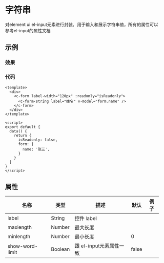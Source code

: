 # 字符串  
对element ui el-input元素进行封装，用于输入和展示字符串值，所有的属性可以参考el-input的属性文档

## 示例  

### 效果
<Demo>
  <StringDemo />
</Demo>

### 代码  
```vue
<template>
  <div>
    <c-form label-width="120px" :readonly="isReadonly"> 
      <c-form-string label="姓名" v-model="form.name" />
    </c-form>
  </div>
</template>

<script>
export default {
  data() {
    return {
      isReadonly: false,
      form: {
        name: '张三',
      }
    }
  }
}
</script>

```

## 属性  
| 名称 | 类型 | 描述 | 默认 |  例子 |  
| ---- | ---- | ---- | ---- | ---- |
| label | String | 控件 label |  | |  
| maxlength | Number | 最大长度 |  | |  
| minlength | Number | 最小长度 | 0 | | 
| show-word-limit | Boolean | 跟 el-input元素属性一致| false | | 
<Comment />